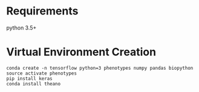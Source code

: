 # Requirements
python 3.5+

# Virtual Environment Creation

```
conda create -n tensorflow python=3 phenotypes numpy pandas biopython
source activate phenotypes
pip install keras
conda install theano
```

